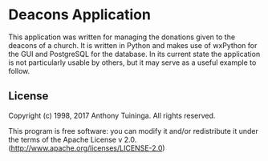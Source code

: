 # Deacons Application

This application was written for managing the donations given to the deacons of
a church. It is written in Python and makes use of wxPython for the GUI and
PostgreSQL for the database. In its current state the application is not
particularly usable by others, but it may serve as a useful example to follow.


## License

Copyright (c) 1998, 2017 Anthony Tuininga.  All rights reserved.

This program is free software: you can modify it and/or redistribute it under
the terms of the Apache License v 2.0.
(<http://www.apache.org/licenses/LICENSE-2.0>)

